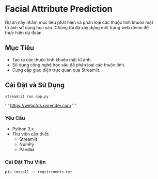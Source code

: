 # Facial Attribute Prediction

Dự án này nhằm mục tiêu phát hiện và phân loại các thuộc tính khuôn mặt từ ảnh sử dụng học sâu. Chúng tôi đã xây dựng một trang web demo để thực hiện dự đoán.

## Mục Tiêu

- Tạo ra các thuộc tính khuôn mặt từ ảnh.
- Sử dụng công nghệ học sâu để phân loại các thuộc tính.
- Cung cấp giao diện trực quan qua Streamlit.

## Cài Đặt và Sử Dụng 
```bash
streamlit run app.py
```

'''
https://webpfds.onrender.com
'''

### Yêu Cầu

- Python 3.x
- Thư viện cần thiết:
  - Streamlit
  - NumPy
  - Pandas

### Cài Đặt Thư Viện

```bash
pip install -r requirements.txt
